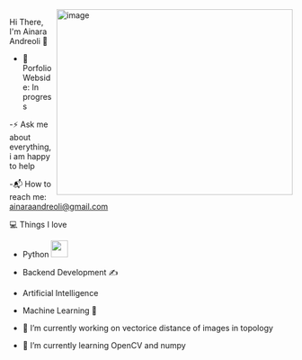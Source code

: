 <img align="right" src="https://github.com/ABAN26/ABAN26/issues/2" alt="image" width="420" height="330"> 

Hi There, I'm Ainara Andreoli 👋

   - 🎯 Porfolio Webside: In progress
     
   -⚡ Ask me about everything, i am happy to help
    
   -📬 How to reach me: ainaraandreoli@gmail.com

💻 Things I love

   - Python <img src= "https://media.tenor.com/romAj7qNotkAAAAM/typing.gif"  width="30">
   - Backend Development ✍️
   - Artificial Intelligence
   - Machine Learning 🧐



- 🔭 I’m currently working on  vectorice distance of images in topology  
- 🌱 I’m currently learning OpenCV and numpy
